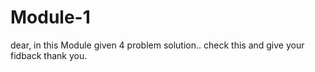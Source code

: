# Module-1

dear,
in this Module given 4 problem solution..
check this and give your fidback
thank you.
